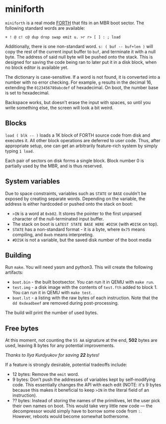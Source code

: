 # miniforth

`miniforth` is a real mode [FORTH] that fits in an MBR boot sector.
The following standard words are available:

```
+ ! @ c! c@ dup drop swap emit u. >r r> [ ] : ; load
```

Additionally, there is one non-standard word. `s: ( buf -- buf+len )` will copy the
rest of the current input buffer to `buf`, and terminate it with a null byte. The address
of said null byte will be pushed onto the stack. This is designed for saving the code being
ran to later put it in a disk block, when no block editor is available yet.

The dictionary is case-sensitive. If a word is not found, it is converted into a number
with no error checking. For example, `g` results in the decimal 16, extending
the `0123456789abcdef` of hexadecimal. On boot, the number base is set to hexadecimal.

Backspace works, but doesn't erase the input with spaces, so until you write something else,
the screen will look a bit weird.

## Blocks

`load ( blk -- )` loads a 1K block of FORTH source code from disk and executes it.
All other block operations are deferred to user code. Thus, after appropriate setup,
one can get an arbitrarily feature-rich system by simply typing `1 load`.

Each pair of sectors on disk forms a single block. Block number 0 is partially used
by the MBR, and is thus reserved.

## System variables

Due to space constraints, variables such as `STATE` or `BASE` couldn't be exposed by creating
separate words. Depending on the variable, the address is either hardcoded or pushed onto
the stack on boot:

 - `>IN` is a word at `0xb02`. It stores the pointer to the first unparsed character
   of the null-terminated input buffer.
 - The stack on boot is `LATEST STATE BASE HERE #DISK` (with `#DISK` on top).
 - `STATE` has a non-standard format - it is a byte, where `0x75` means compiling,
   and `0xeb` means interpreting.
 - `#DISK` is not a variable, but the saved disk number of the boot media

## Building

Run `make`. You will need yasm and python3. This will create the following artifacts:

- `boot.bin` - the built bootsector. You can run it in QEMU with `make run`.
- `test.img` - a disk image with the contents of `test.fth` added to block 1.
  You can run it in QEMU with `make test`.
- `boot.lst` - a listing with the raw bytes of each instruction.
   Note that the `dd 0xdeadbeef` are removed during post-processing.

The build will print the number of used bytes.

## Free bytes

At this moment, not counting the `55 AA` signature at the end, **502** bytes are used,
leaving 8 bytes for any potential improvements.

*Thanks to Ilya Kurdyukov for saving **22** bytes!*

If a feature is strongly desirable, potential tradeoffs include:

 - 12 bytes: Remove the `emit` word.
 - 9 bytes: Don't push the addresses of variables kept by self-modifying code. This
   essentially changes the API with each edit (NOTE: it's 9 bytes because this makes it
   beneficial to keep `>IN` in the literal field of an instruction).
 - ?? bytes: Instead of storing the names of the primitives, let the user pick their own
   names on boot. This would take very little new code — the decompressor would simply have
   to borrow some code from `:`. However, reboots would become somewhat bothersome.

[FORTH]: https://en.wikipedia.org/wiki/Forth_(programming_language)
